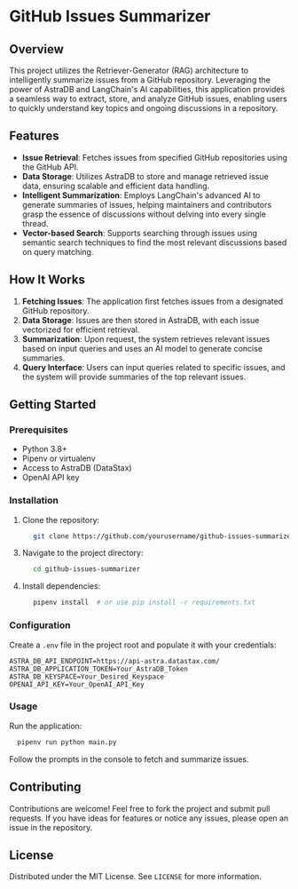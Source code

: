 GitHub Issues Summarizer
========================

Overview
--------

This project utilizes the Retriever-Generator (RAG) architecture to intelligently summarize issues from a GitHub repository. Leveraging the power of AstraDB and LangChain's AI capabilities, this application provides a seamless way to extract, store, and analyze GitHub issues, enabling users to quickly understand key topics and ongoing discussions in a repository.

Features
--------

-   **Issue Retrieval**: Fetches issues from specified GitHub repositories using the GitHub API.
-   **Data Storage**: Utilizes AstraDB to store and manage retrieved issue data, ensuring scalable and efficient data handling.
-   **Intelligent Summarization**: Employs LangChain's advanced AI to generate summaries of issues, helping maintainers and contributors grasp the essence of discussions without delving into every single thread.
-   **Vector-based Search**: Supports searching through issues using semantic search techniques to find the most relevant discussions based on query matching.

How It Works
------------

1.  **Fetching Issues**: The application first fetches issues from a designated GitHub repository.
2.  **Data Storage**: Issues are then stored in AstraDB, with each issue vectorized for efficient retrieval.
3.  **Summarization**: Upon request, the system retrieves relevant issues based on input queries and uses an AI model to generate concise summaries.
4.  **Query Interface**: Users can input queries related to specific issues, and the system will provide summaries of the top relevant issues.

Getting Started
---------------

### Prerequisites

-   Python 3.8+
-   Pipenv or virtualenv
-   Access to AstraDB (DataStax)
-   OpenAI API key

### Installation

1.  Clone the repository:

```bash
      git clone https://github.com/yourusername/github-issues-summarizer.git
```

3.  Navigate to the project directory:

```bash
      cd github-issues-summarizer
```

4.  Install dependencies:

```bash
      pipenv install  # or use pip install -r requirements.txt
```

### Configuration

Create a `.env` file in the project root and populate it with your credentials:

```
ASTRA_DB_API_ENDPOINT=https://api-astra.datastax.com/
ASTRA_DB_APPLICATION_TOKEN=Your_AstraDB_Token
ASTRA_DB_KEYSPACE=Your_Desired_Keyspace
OPENAI_API_KEY=Your_OpenAI_API_Key
```

### Usage

Run the application:


```bash
  pipenv run python main.py
```


Follow the prompts in the console to fetch and summarize issues.

Contributing
------------

Contributions are welcome! Feel free to fork the project and submit pull requests. If you have ideas for features or notice any issues, please open an issue in the repository.

License
-------

Distributed under the MIT License. See `LICENSE` for more information.
